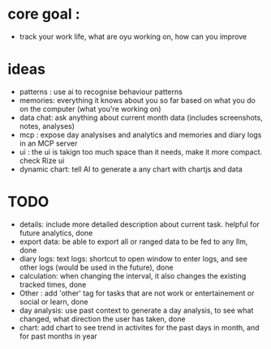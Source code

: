 

# core goal : 
- track your work life, what are oyu working on, how can you improve 


# ideas 

- patterns : use ai to recognise behaviour patterns 
- memories: everything it knows about  you so far based on what you do on the computer  (what you're working on) 
- data chat: ask anything about current month data (includes screenshots, notes, analyses)  
- mcp : expose day analysises and analytics and memories and diary logs in an MCP server 
- ui : the ui is takign too much space than it needs, make it more compact. check Rize ui 
- dynamic chart: tell AI to generate a any chart with chartjs and data 

# TODO 
- details: include more detailed description about current task. helpful for future analytics, done 
- export data: be able to export all or ranged data to be fed to any llm, done 
- diary logs: text logs: shortcut to open window to enter logs, and see other logs (would be used in the future), done 
- calculation: when changing the interval, it also changes the existing tracked times, done 
- Other : add 'other' tag for tasks that are not work or entertainement or social or learn, done 
- day analysis: use past context to generate a day analysis, to see what changed, what direction the user has taken, done
- chart: add chart to see trend in activites for the past days in month, and for past months in year 




